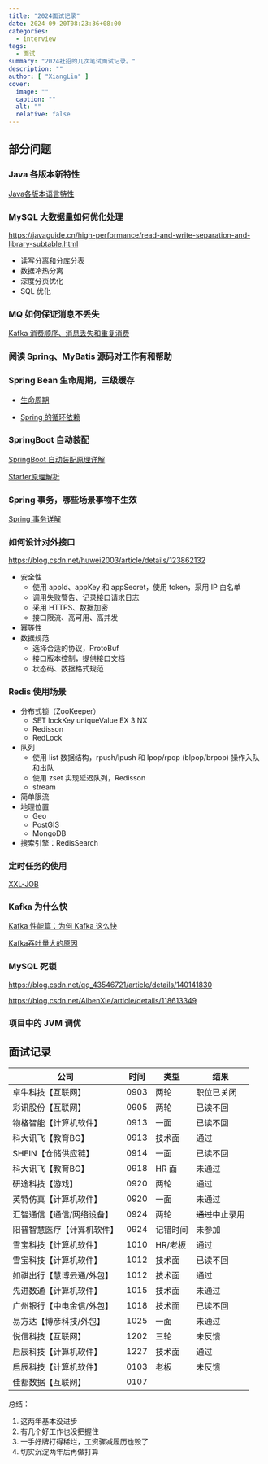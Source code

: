 ```yaml
---
title: "2024面试记录"
date: 2024-09-20T08:23:36+08:00
categories:
  - interview
tags:
  - 面试
summary: "2024社招的几次笔试面试记录。"
description: ""
author: [ "XiangLin" ]
cover:
  image: ""
  caption: ""
  alt: ""
  relative: false
---
```


## 部分问题

### Java 各版本新特性

[Java各版本语言特性](https://blog.xianglin.store/posts/java%E5%90%84%E7%89%88%E6%9C%AC%E7%89%B9%E6%80%A7/)

### MySQL 大数据量如何优化处理

https://javaguide.cn/high-performance/read-and-write-separation-and-library-subtable.html

* 读写分离和分库分表
* 数据冷热分离
* 深度分页优化
* SQL 优化

### MQ 如何保证消息不丢失

[Kafka 消费顺序、消息丢失和重复消费](https://javaguide.cn/high-performance/message-queue/kafka-questions-01.html#kafka-消费顺序、消息丢失和重复消费)

### 阅读 Spring、MyBatis 源码对工作有和帮助

### Spring Bean 生命周期，三级缓存

* [生命周期](https://javaguide.cn/system-design/framework/spring/spring-knowledge-and-questions-summary.html#bean-%E7%9A%84%E7%94%9F%E5%91%BD%E5%91%A8%E6%9C%9F%E4%BA%86%E8%A7%A3%E4%B9%88)

* [Spring 的循环依赖](https://javaguide.cn/system-design/framework/spring/spring-knowledge-and-questions-summary.html#spring-的循环依赖)

### SpringBoot 自动装配

[SpringBoot 自动装配原理详解](https://javaguide.cn/system-design/framework/spring/spring-boot-auto-assembly-principles.html)

[Starter原理解析](https://blog.xianglin.store/posts/starter%E5%8E%9F%E7%90%86%E8%A7%A3%E6%9E%90-springboot%E6%BA%90%E7%A0%81%E5%AD%A6%E4%B9%A0/)

### Spring 事务，哪些场景事物不生效

[Spring 事务详解](https://javaguide.cn/system-design/framework/spring/spring-transaction.html)

### 如何设计对外接口

https://blog.csdn.net/huwei2003/article/details/123862132

* 安全性
    * 使用 appId、appKey 和 appSecret，使用 token，采用 IP 白名单
    * 调用失败警告、记录接口请求日志
    * 采用 HTTPS、数据加密
    * 接口限流、高可用、高并发
* 幂等性
* 数据规范
    * 选择合适的协议，ProtoBuf
    * 接口版本控制，提供接口文档
    * 状态码、数据格式规范

### Redis 使用场景

* 分布式锁（ZooKeeper）
    * SET lockKey uniqueValue EX 3 NX
    * Redisson
    * RedLock
* 队列
    * 使用 list 数据结构，rpush/lpush 和 lpop/rpop (blpop/brpop) 操作入队和出队
    * 使用 zset 实现延迟队列，Redisson
    * stream
* 简单限流
* 地理位置
    * Geo
    * PostGIS
    * MongoDB
* 搜索引擎：RedisSearch

### 定时任务的使用

[XXL-JOB](https://www.xuxueli.com/xxl-job/)

### Kafka 为什么快

[Kafka 性能篇：为何 Kafka 这么快](https://segmentfault.com/a/1190000039702782)

[Kafka吞吐量大的原因](https://blog.xianglin.store/posts/kafka%E5%9F%BA%E7%A1%80/#kafka%e5%90%9e%e5%90%90%e9%87%8f%e5%a4%a7%e7%9a%84%e5%8e%9f%e5%9b%a0)

### MySQL 死锁

https://blog.csdn.net/qq_43546721/article/details/140141830

https://blog.csdn.net/AlbenXie/article/details/118613349

### 项目中的 JVM 调优

## 面试记录

| 公司            | 时间   | 类型    | 结果            |
|---------------|------|-------|---------------|
| 卓牛科技【互联网】     | 0903 | 两轮    | 职位已关闭         |
| 彩讯股份【互联网】     | 0905 | 两轮    | 已读不回          |
| 物格智能【计算机软件】   | 0913 | 一面    | 已读不回          |
| 科大讯飞【教育BG】    | 0913 | 技术面   | 通过            |
| SHEIN【仓储供应链】  | 0914 | 一面    | 已读不回          |
| 科大讯飞【教育BG】    | 0918 | HR 面  | 未通过           |
| 研途科技【游戏】      | 0920 | 两轮    | 通过            |
| 英特仿真【计算机软件】   | 0920 | 一面    | 未通过           |
| 汇智通信【通信/网络设备】 | 0924 | 两轮    | <s>通过</s>中止录用 |
| 阳普智慧医疗【计算机软件】 | 0924 | 记错时间  | 未参加           |
| 雪宝科技【计算机软件】   | 1010 | HR/老板 | 通过            |
| 雪宝科技【计算机软件】   | 1012 | 技术面   | 已读不回          |
| 如祺出行【慧博云通/外包】 | 1012 | 技术面   | 通过            |
| 先进数通【计算机软件】   | 1015 | 技术面   | 未通过           |
| 广州银行【中电金信/外包】 | 1018 | 技术面   | 已读不回          |
| 易方达【博彦科技/外包】  | 1025 | 一面    | 未通过           |
| 悦信科技【互联网】     | 1202 | 三轮    | 未反馈           |
| 启辰科技【计算机软件】   | 1227 | 技术面   | 通过            |
| 启辰科技【计算机软件】   | 0103 | 老板    | 未反馈           |
| 佳都数据【互联网】     | 0107 |       |               |

总结：

1. 这两年基本没进步
2. 有几个好工作也没把握住
3. 一手好牌打得稀烂，工资骤减履历也毁了
4. 切实沉淀两年后再做打算
